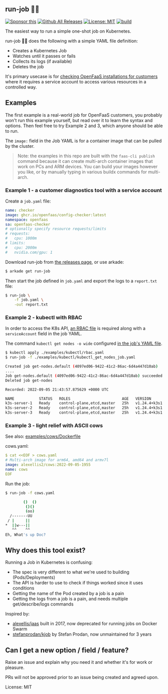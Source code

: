 ## run-job 🏃‍♂️

[![Sponsor this](https://img.shields.io/static/v1?label=Sponsor&message=%E2%9D%A4&logo=GitHub&link=https://github.com/sponsors/alexellis)](https://github.com/sponsors/alexellis)
[![Github All Releases](https://img.shields.io/github/downloads/alexellis/run-job/total.svg)]()
[![License: MIT](https://img.shields.io/badge/License-MIT-yellow.svg)](https://opensource.org/licenses/MIT)
[![build](https://github.com/alexellis/run-job/actions/workflows/build.yml/badge.svg)](https://github.com/alexellis/run-job/actions/workflows/build.yml)

The easiest way to run a simple one-shot job on Kubernetes.

run-job 🏃‍♂️ does the following with a simple YAML file definition:
* Creates a Kubernetes Job
* Watches until it passes or fails
* Collects its logs (if available)
* Deletes the job

It's primary usecase is for [checking OpenFaaS installations for customers](https://github.com/openfaas/config-checker) where it requires a service account to access various resources in a controlled way.

## Examples

The first example is a real-world job for OpenFaaS customers, you probably won't run this example yourself, but read over it to learn the syntax and options. Then feel free to try Example 2 and 3, which anyone should be able to run.

The `image:` field in the Job YAML is for a container image that can be pulled by the cluster.

> Note: the examples in this repo are built with the `faas-cli publish` command because it can create multi-arch container images that work on PCs and ARM devices. You can build your images however you like, or by manually typing in various buildx commands for multi-arch.

### Example 1 - a customer diagnostics tool with a service account

Create a `job.yaml` file:

```yaml
name: checker
image: ghcr.io/openfaas/config-checker:latest
namespace: openfaas
sa: openfaas-checker
# optionally specify resource requests/limits
# requests:
#   cpu: 1000m
# limits:
#   cpu: 2000m
#   nvidia.com/gpu: 1
```

Download run-job from [the releases page](https://github.com/alexellis/run-job/releases), or use arkade:

```bash
$ arkade get run-job
```

Then start the job defined in `job.yaml` and export the logs to a `report.txt` file:

```bash
$ run-job \
    -f job.yaml \
    -out report.txt
```


### Example 2 - kubectl with RBAC

In order to access the K8s API, [an RBAC file](/examples/kubectl/rbac.yaml) is required along with a `serviceAccount` field in the job YAML.

The command `kubectl get nodes -o wide` configured [in the job's YAML file](/examples/kubectl/kubectl_get_nodes_job.yaml).

```bash
$ kubectl apply ./examples/kubectl/rbac.yaml
$ run-job -f ./examples/kubectl/kubectl_get_nodes_job.yaml

Created job get-nodes.default (4097ed06-9422-41c2-86ac-6d4a447d10ab)
....
Job get-nodes.default (4097ed06-9422-41c2-86ac-6d4a447d10ab) succeeded
Deleted job get-nodes

Recorded: 2022-09-05 21:43:57.875629 +0000 UTC

NAME           STATUS   ROLES                       AGE   VERSION        INTERNAL-IP    EXTERNAL-IP   OS-IMAGE                         KERNEL-VERSION   CONTAINER-RUNTIME
k3s-server-1   Ready    control-plane,etcd,master   25h   v1.24.4+k3s1   192.168.2.1   <none>        Raspbian GNU/Linux 10 (buster)   5.10.103-v7l+      containerd://1.6.6-k3s1
k3s-server-2   Ready    control-plane,etcd,master   25h   v1.24.4+k3s1   192.168.2.2   <none>        Raspbian GNU/Linux 10 (buster)   5.10.103-v7l+      containerd://1.6.6-k3s1
k3s-server-3   Ready    control-plane,etcd,master   25h   v1.24.4+k3s1   192.168.2.3   <none>        Raspbian GNU/Linux 10 (buster)   5.10.103-v7l+    containerd://1.6.6-k3s1
```

### Example 3 - light relief with ASCII cows

See also: [examples/cows/Dockerfile](/examples/cows/Dockerfile)

cows.yaml:

```yaml
$ cat <<EOF > cows.yaml
# Multi-arch image for arm64, amd64 and armv7l
image: alexellis2/cows:2022-09-05-1955
name: cows
EOF
```

Run the job:

```bash
$ run-job -f cows.yaml

        ()  ()
         ()()
         (oo)
  /-------UU
 / |     ||
*  ||w---||
   ^^    ^^
Eh, What's up Doc?
```

## Why does this tool exist?

Running a Job in Kubernetes is confusing:

* The spec is very different to what we're used to building (Pods/Deployments)
* The API is harder to use to check if things worked since it uses conditions
* Getting the name of the Pod created by a job is a pain
* Getting the logs from a job is a pain, and needs multiple get/describe/logs commands

Inspired by:

* [alexellis/jaas](https://github.com/alexellis/jaas) built in 2017, now deprecated for running jobs on Docker Swarm
* [stefanprodan/kjob](https://github.com/stefanprodan/kjob) by Stefan Prodan, now unmaintained for 3 years

## Can I get a new option / field / feature?

Raise an issue and explain why you need it and whether it's for work or pleasure.

PRs will not be approved prior to an issue being created and agreed upon.

License: MIT
